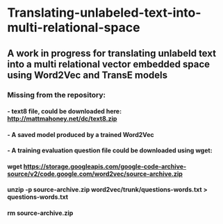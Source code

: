 # Translating-unlabeled-text-into-multi-relational-space
## A work in progress for translating unlabeld text into a multi relational vector embedded space using Word2Vec and TransE models

### Missing from the repository: 
#### - text8 file, could be downloaded here: http://mattmahoney.net/dc/text8.zip
#### - A saved model produced by a trained Word2Vec
#### - A training evaluation question file could be downloaded using wget: 
#### wget https://storage.googleapis.com/google-code-archive-source/v2/code.google.com/word2vec/source-archive.zip
#### unzip -p source-archive.zip  word2vec/trunk/questions-words.txt > questions-words.txt
#### rm source-archive.zip
